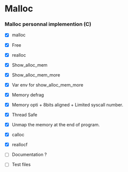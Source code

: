 # Malloc

### Malloc personnal implemention (C)


- [x] malloc
- [x] Free
- [x] realloc
- [x] Show_alloc_mem

- [x] Show_alloc_mem_more
- [x] Var env for show_alloc_mem_more
- [x] Memory defrag
- [x] Memory opti + 8bits aligned + Limited syscall number.
- [x] Thread Safe
- [x] Unmap the memory at the end of program.
- [x] calloc
- [x] reallocf
- [ ] Documentation ?
- [ ] Test files